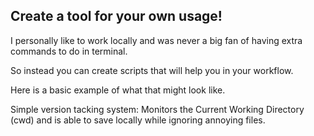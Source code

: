 ## Create a tool for your own usage!

I personally like to work locally and was never a big fan of having extra commands to do in terminal. 

So instead you can create scripts that will help you in your workflow. 

Here is a basic example of what that might look like. 

Simple version tacking system: Monitors the Current Working Directory (cwd) and is able to save locally while ignoring annoying files.  
